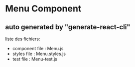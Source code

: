# Menu Component

## auto generated by "generate-react-cli"

liste des fichiers:

- component file : Menu.js
- styles file : Menu.styles.js
- test file : Menu-test.js
